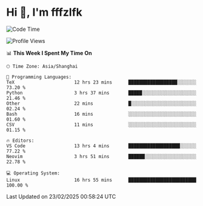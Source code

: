 # Hi 👋, I'm fffzlfk

<!--START_SECTION:waka-->
![Code Time](http://img.shields.io/badge/Code%20Time-1%2C253%20hrs%2013%20mins-blue)

![Profile Views](http://img.shields.io/badge/Profile%20Views-0-blue)

📊 **This Week I Spent My Time On** 

```text
🕑︎ Time Zone: Asia/Shanghai

💬 Programming Languages: 
TeX                      12 hrs 23 mins      ██████████████████░░░░░░░   73.20 % 
Python                   3 hrs 37 mins       █████░░░░░░░░░░░░░░░░░░░░   21.46 % 
Other                    22 mins             █░░░░░░░░░░░░░░░░░░░░░░░░   02.24 % 
Bash                     16 mins             ░░░░░░░░░░░░░░░░░░░░░░░░░   01.60 % 
CSV                      11 mins             ░░░░░░░░░░░░░░░░░░░░░░░░░   01.15 % 

🔥 Editors: 
VS Code                  13 hrs 4 mins       ███████████████████░░░░░░   77.22 % 
Neovim                   3 hrs 51 mins       ██████░░░░░░░░░░░░░░░░░░░   22.78 % 

💻 Operating System: 
Linux                    16 hrs 55 mins      █████████████████████████   100.00 % 
```


 Last Updated on 23/02/2025 00:58:24 UTC
<!--END_SECTION:waka-->
